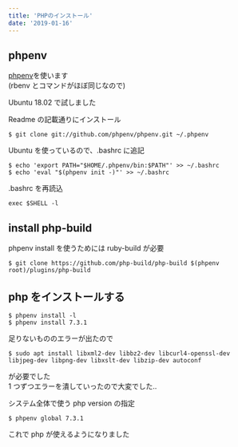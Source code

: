 ```yaml
---
title: 'PHPのインストール'
date: '2019-01-16'
---
```


## phpenv

[phpenv](https://github.com/phpenv/phpenv)を使います  
(rbenv とコマンドがほぼ同じなので)

Ubuntu 18.02 で試しました

Readme の記載通りにインストール

```
$ git clone git://github.com/phpenv/phpenv.git ~/.phpenv
```

Ubuntu を使っているので、.bashrc に追記

```
$ echo 'export PATH="$HOME/.phpenv/bin:$PATH"' >> ~/.bashrc
$ echo 'eval "$(phpenv init -)"' >> ~/.bashrc
```

.bashrc を再読込

```
exec $SHELL -l
```

## install php-build

phpenv install を使うためには ruby-build が必要

```
$ git clone https://github.com/php-build/php-build $(phpenv root)/plugins/php-build
```

## php をインストールする

```
$ phpenv install -l
$ phpenv install 7.3.1
```

足りないもののエラーが出たので

```
$ sudo apt install libxml2-dev libbz2-dev libcurl4-openssl-dev libjpeg-dev libpng-dev libxslt-dev libzip-dev autoconf
```

が必要でした  
1 つずつエラーを潰していったので大変でした..

システム全体で使う php version の指定

```
$ phpenv global 7.3.1
```

これで php が使えるようになりました
